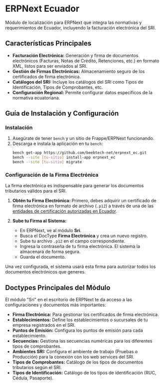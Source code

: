 # ERPNext Ecuador

Módulo de localización para ERPNext que integra las normativas y requerimientos de Ecuador, incluyendo la facturación electrónica del SRI.

## Características Principales

-   **Facturación Electrónica:** Generación y firma de documentos electrónicos (Facturas, Notas de Crédito, Retenciones, etc.) en formato XML, listos para ser enviados al SRI.
-   **Gestión de Firmas Electrónicas:** Almacenamiento seguro de los certificados de firma electrónica.
-   **Catálogos del SRI:** Incluye los catálogos del SRI como Tipos de Identificación, Tipos de Comprobantes, etc.
-   **Configuración Regional:** Permite configurar datos específicos de la normativa ecuatoriana.

## Guía de Instalación y Configuración

### Instalación

1.  Asegúrate de tener `bench` y un sitio de Frappe/ERPNext funcionando.
2.  Descarga e instala la aplicación en tu `bench`:
    ```bash
    bench get-app https://github.com/beebtech-net/erpnext_ec.git
    bench --site [tu-sitio] install-app erpnext_ec
    bench --site [tu-sitio] migrate
    ```

### Configuración de la Firma Electrónica

La firma electrónica es indispensable para generar los documentos tributarios válidos para el SRI.

1.  **Obtén tu Firma Electrónica:** Primero, debes adquirir un certificado de firma electrónica en formato de archivo (`.p12`) a través de una de las [entidades de certificación autorizadas en Ecuador](https://www.google.com/search?q=entidades+de+certificacion+autorizadas+ecuador).

2.  **Sube tu Firma al Sistema:**
    -   En ERPNext, ve al módulo **Sri**.
    -   Busca el DocType **Firma Electrónica** y crea un nuevo registro.
    -   Sube tu archivo `.p12` en el campo correspondiente.
    -   Ingresa la contraseña de tu firma electrónica. El sistema la almacenará de forma segura.
    -   Guarda el documento.

Una vez configurada, el sistema usará esta firma para autorizar todos los documentos electrónicos que generes.

## Doctypes Principales del Módulo

El módulo "Sri" en el escritorio de ERPNext te da acceso a las configuraciones y documentos más importantes:

-   **Firma Electrónica:** Para gestionar los certificados de firma electrónica.
-   **Establecimientos:** Define los establecimientos o sucursales de tu empresa registrados en el SRI.
-   **Puntos de Emisión:** Configura los puntos de emisión para cada establecimiento.
-   **Secuencias:** Gestiona las secuencias numéricas para los diferentes tipos de comprobantes.
-   **Ambientes SRI:** Configura el ambiente de trabajo (Pruebas o Producción) para la conexión con los web services del SRI.
-   **Tipos de Comprobantes:** Catálogo de los tipos de documentos tributarios según el SRI.
-   **Tipos de Identificación:** Catálogo de los tipos de identificación (RUC, Cédula, Pasaporte).
